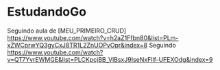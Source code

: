 # EstudandoGo

Seguindo aula de [MEU_PRIMEIRO_CRUD] https://www.youtube.com/watch?v=h2aZ1Ffbn80&list=PLm-xZWCprwYQ3gyCxJ8TR1L2ZnUOPvOpr&index=8
Seguindo https://www.youtube.com/watch?v=QT7YvrEWMGE&list=PLCKpcjBB_VlBsxJ9IseNxFllf-UFEXOdg&index=9
